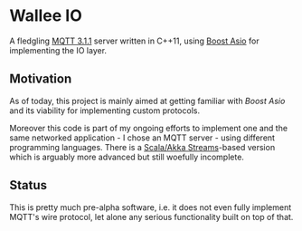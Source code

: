 # Wallee IO

A fledgling [MQTT 3.1.1](http://docs.oasis-open.org/mqtt/mqtt/v3.1.1/os/mqtt-v3.1.1-os.html) server written in C++11,
using [Boost Asio](http://www.boost.org/doc/libs/1_58_0/doc/html/boost_asio.html) for implementing the IO layer.

## Motivation

As of today, this project is mainly aimed at getting familiar with *Boost Asio* and its viability for implementing
custom protocols. 

Moreover this code is part of my ongoing efforts to implement one and the same networked application - I chose an MQTT
server - using different programming languages. There is a [Scala/Akka
Streams](https://github.com/obergner/wallee-io)-based version which is arguably more advanced but still woefully
incomplete.

## Status

This is pretty much pre-alpha software, i.e. it does not even fully implement MQTT's wire protocol, let alone any
serious functionality built on top of that. 
